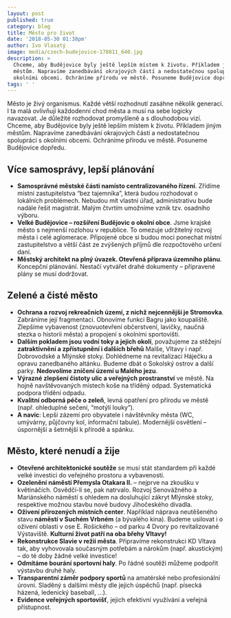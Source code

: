 ```yaml
---
layout: post
published: true
category: blog
title: Město pro život
date: '2018-05-30 01:38pm'
author: Ivo Vlasatý
image: media/czech-budejovice-178811_640.jpg
description: >
  Chceme, aby Budějovice byly ještě lepším místem k životu. Příkladem jiným
  městům. Napravíme zanedbávání okrajových částí a nedostatečnou spolupráci s
  okolními obcemi. Ochráníme přírodu ve městě. Posuneme Budějovice dopředu.
tags: ' '
---
```

Město je živý organismus. Každé větší rozhodnutí zasáhne několik generací. I ta malá ovlivňují každodenní chod města a musí na sebe logicky navazovat. Je důležité rozhodovat promyšleně a s dlouhodobou vizí. Chceme, aby Budějovice byly ještě lepším místem k životu. Příkladem jiným městům. Napravíme zanedbávání okrajových částí a nedostatečnou spolupráci s okolními obcemi. Ochráníme přírodu ve městě. Posuneme Budějovice dopředu.

## Více samosprávy, lepší plánování

* **Samosprávné městské části namísto centralizovaného řízení**. Zřídíme místní zastupitelstva “bez tajemníka”, která budou rozhodovat o lokálních problémech. Nebudou mít vlastní úřad, administrativu bude nadále řešit magistrát. Malým čtvrtím umožníme vznik tzv. osadního výboru.
* **Velké Budějovice – rozšíření Budějovic o okolní obce**. Jsme krajské město s nejmenší rozlohou v republice. To omezuje udržitelný rozvoj města i celé aglomerace. Připojené obce si budou moci ponechat místní zastupitelstvo a větší část ze zvýšených příjmů dle rozpočtového určení daní.
* **Městský architekt na plný úvazek. Otevřená příprava územního plánu**. Koncepční plánování. Nestačí vytvářet drahé dokumenty – připravené plány se musí dodržovat.

## Zelené a čisté město

* **Ochrana a rozvoj rekreačních území, z nichž nejcennější je Stromovka**. Zabráníme její fragmentaci. Obnovíme funkci Bagru jako koupaliště. Zlepšíme vybavenost (znovuotevření občerstvení, lavičky, naučná stezka o historii města) a propojení s okolními sportovišti.
* **Dalším pokladem jsou vodní toky a jejich okolí**, považujeme za stěžejní **zatraktivnění a zpřístupnění i dalších břehů** Malše, Vltavy i např. Dobrovodské a Mlýnské stoky. Dohlédneme na revitalizaci Háječku a opravu zanedbaného altánku. Budeme dbát o Sokolský ostrov a další parky. **Nedovolíme zničení území u Malého jezu**.
* **Výrazné zlepšení čistoty ulic a veřejných prostranství** ve městě. Na hojně navštěvovaných místech koše na tříděný odpad. Systematická podpora třídění odpadu.
* **Kvalitní odborná péče o zeleň**, levná opatření pro přírodu ve městě (např. ohleduplné sečení, “motýlí louky”).
* **A navíc**: Lepší zázemí pro obyvatele i návštěvníky města (WC, umývárny, půjčovny kol, informační tabule). Modernější osvětlení – úspornější a šetrnější k přírodě a spánku.

## Město, které nenudí a žije

* **Otevřené architektonické soutěže** se musí stát standardem při každé velké investici do veřejného prostoru a vybavenosti.
* **Ozelenění náměstí Přemysla Otakara II.** – nejprve na zkoušku v květináčích. Osvědčí-li se, pak natrvalo. Rozvoj Senovážného a Mariánského náměstí s ohledem na dosluhující zákryt Mlýnské stoky, respektive možnou stavbu nové budovy Jihočeského divadla.
* **Oživení přirozených místních center**. Například náprava neutěšeného stavu **náměstí v Suchém Vrbném** (a bývalého kina). Budeme usilovat i o oživení oblasti v ose E. Rošického – od parku 4 Dvory po revitalizované Výstaviště. **Kulturní život patří na oba břehy Vltavy!**
* **Rekonstrukce Slavie v režii města**. Připravíme rekonstrukci KD Vltava tak, aby vyhovovala současným potřebám a nárokům (např. akustickým) – do té doby žádné velké investice!
* **Odmítáme bourání sportovní haly**. Po řádné soutěži můžeme podpořit výstavbu druhé haly.
* **Transparentní záměr podpory sportů** na amatérské nebo profesionální úrovni. Sladěný s dalšími městy dle jejich úspěchů (např. písecká házená, ledenický baseball, ...).
* **Evidence veřejných sportovišť**, jejich efektivní využívání a veřejná přístupnost.
